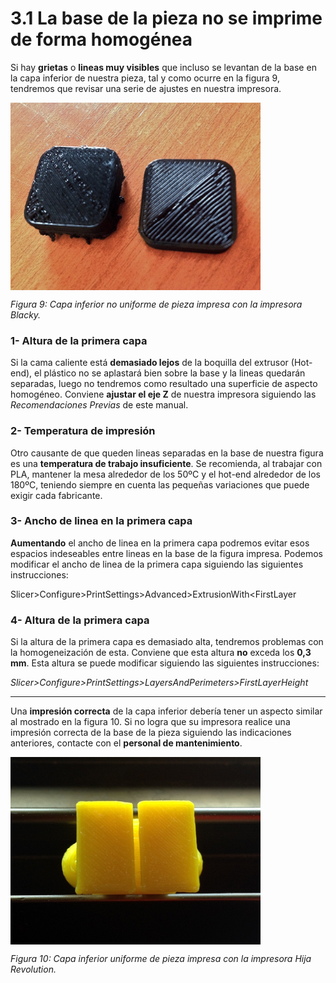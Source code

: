 # 3.1 La base de la pieza no se imprime de forma homogénea

Si hay **grietas** o **lineas muy visibles** que incluso se levantan de la base en la capa inferior de nuestra pieza, tal y como ocurre en la figura 9, tendremos que revisar una serie de ajustes en nuestra impresora.

<img src="mal.JPG" alt="mal" height="300" width="400" align="middle">

*Figura 9: Capa inferior no uniforme de pieza impresa con la impresora Blacky.*

### 1- Altura de la primera capa

Si la cama caliente está **demasiado lejos** de la boquilla del extrusor (Hot-end), el plástico no se aplastará bien sobre la base y la lineas quedarán separadas, luego no tendremos como resultado una superficie de aspecto homogéneo. Conviene **ajustar el eje Z** de nuestra impresora siguiendo las *Recomendaciones Previas* de este manual.

### 2- Temperatura de impresión

Otro causante de que queden lineas separadas en la base de nuestra figura es una **temperatura de trabajo insuficiente**. Se recomienda, al trabajar con PLA, mantener la mesa alrededor de los 50ºC y el hot-end alrededor de los 180ºC, teniendo siempre en cuenta las pequeñas variaciones que puede exigir cada fabricante.

### 3- Ancho de linea en la primera capa

**Aumentando** el ancho de linea en la primera capa podremos evitar esos espacios indeseables entre lineas en la base de la figura impresa. Podemos modificar el ancho de linea de la primera capa siguiendo las siguientes instrucciones:

Slicer>Configure>PrintSettings>Advanced>ExtrusionWith<FirstLayer


### 4- Altura de la primera capa

Si la altura de la primera capa es demasiado alta, tendremos problemas con la homogeneización de esta. Conviene que esta altura **no** exceda los **0,3 mm**. Esta altura se puede modificar siguiendo las siguientes instrucciones:

*Slicer>Configure>PrintSettings>LayersAndPerimeters>FirstLayerHeight*

---


Una **impresión correcta** de la capa inferior debería tener un aspecto similar al mostrado en la figura 10. Si no logra que su impresora realice una impresión correcta de la base de la pieza siguiendo las indicaciones anteriores, contacte con el **personal de mantenimiento**.

<img src="bien.JPG" alt="bien" height="300" width="400" align="middle">

*Figura 10: Capa inferior uniforme de pieza impresa con la impresora Hija Revolution.*